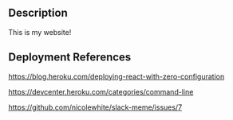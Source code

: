 ## Description

This is my website!

## Deployment References

https://blog.heroku.com/deploying-react-with-zero-configuration

https://devcenter.heroku.com/categories/command-line

https://github.com/nicolewhite/slack-meme/issues/7

